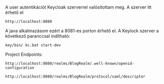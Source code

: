 A user autentikációt Keycloak szerverrel valósítottam meg.
A szerver itt érhető el
```shell
http://localhost:8080
```
A java alkalmazásom ezért a 8081-es porton érhető el. A 
Keylock szerver a következő paranccsal indítható:
```shell
key/bin/ kc.bat start-dev
```
Project Endpoints:
```shell
http://localhost:8080/realms/BlogRealm/.well-known/openid-configuration
```
```shell
http://localhost:8080/realms/BlogRealm/protocol/saml/descriptor
```
